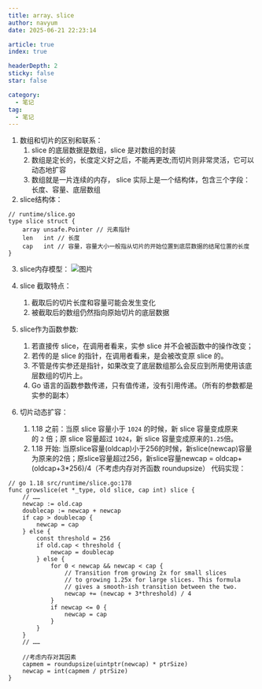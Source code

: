 ```yaml
---
title: array、slice
author: navyum
date: 2025-06-21 22:23:14

article: true
index: true

headerDepth: 2
sticky: false
star: false

category:
  - 笔记
tag:
  - 笔记
---
```


1. 数组和切片的区别和联系：
    1. slice 的底层数据是数组，slice 是对数组的封装
    2. 数组是定长的，长度定义好之后，不能再更改;而切片则非常灵活，它可以动态地扩容
    3. 数组就是一片连续的内存， slice 实际上是一个结构体，包含三个字段：长度、容量、底层数组
2. slice结构体：
```plain
// runtime/slice.go
type slice struct {
	array unsafe.Pointer // 元素指针
	len   int // 长度 
	cap   int // 容量，容量大小一般指从切片的开始位置到底层数据的结尾位置的长度
}
```
3. slice内存模型：
![图片](https://raw.staticdn.net/Navyum/imgbed/pic/IMG/257469b8531d78b14872db6b5e5920e5.png)


4. slice 截取特点：
    1. 截取后的切片长度和容量可能会发生变化
    2. 被截取后的数组仍然指向原始切片的底层数据
5. slice作为函数参数:
    1. 若直接传 slice，在调用者看来，实参 slice 并不会被函数中的操作改变；
    2. 若传的是 slice 的指针，在调用者看来，是会被改变原 slice 的。
    3. 不管是传实参还是指针，如果改变了底层数组那么会反应到所用使用该底层数组的切片上。
    4. Go 语言的函数参数传递，只有值传递，没有引用传递。（所有的参数都是实参的副本）
6. 切片动态扩容：
    1. 1.18 之前：当原 slice 容量小于 `1024` 的时候，新 slice 容量变成原来的 `2` 倍；原 slice 容量超过 `1024`，新 slice 容量变成原来的`1.25`倍。
    2. 1.18 开始: 当原slice容量(oldcap)小于256的时候，新slice(newcap)容量为原来的2倍；原slice容量超过256，新slice容量newcap = oldcap+(oldcap+3*256)/4（不考虑内存对齐函数 roundupsize） 
代码实现：

```plain
// go 1.18 src/runtime/slice.go:178
func growslice(et *_type, old slice, cap int) slice {
    // ……
    newcap := old.cap
	doublecap := newcap + newcap
	if cap > doublecap {
		newcap = cap
	} else {
		const threshold = 256
		if old.cap < threshold {
			newcap = doublecap
		} else {
			for 0 < newcap && newcap < cap {
                // Transition from growing 2x for small slices
				// to growing 1.25x for large slices. This formula
				// gives a smooth-ish transition between the two.
				newcap += (newcap + 3*threshold) / 4
			}
			if newcap <= 0 {
				newcap = cap
			}
		}
	}
	// ……
    
    //考虑内存对其因素
	capmem = roundupsize(uintptr(newcap) * ptrSize)
	newcap = int(capmem / ptrSize)
}
```

